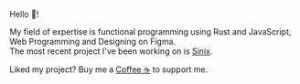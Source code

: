 Hello :wave:! <br>

My field of expertise is functional programming using Rust and JavaScript, Web Programming and Designing on Figma. <br>
The most recent project I've been working on is [Sinix](https://github.com/sinix-dev).

Liked my project? Buy me a [Coffee :coffee:](https://ko-fi.com/sanket143) to support me.
